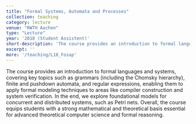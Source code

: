```yaml
---
title: "Formal Systems, Automata and Processes"
collection: teaching
category: lecture
venue: "RWTH Aachen"
type: "Lecture"
year: '2018 (Student Assistent)'
short-description: 'The course provides an introduction to formal languages and systems, covering key topics such as grammars (including the Chomsky hierarchy), finite and pushdown automata, and regular expressions, enabling them to apply formal modeling techniques to areas like compiler construction and system verification.'
excerpt: ''
more: '/teaching/L18_Fosap'
---
```


The course provides an introduction to formal languages and systems, covering key topics such as grammars (including the Chomsky hierarchy), finite and pushdown automata, and regular expressions, enabling them to apply formal modeling techniques to areas like compiler construction and system verification. In the end, we explore foundational models for concurrent and distributed systems, such as Petri nets. Overall, the course equips students with a strong mathematical and theoretical basis essential for advanced theoretical computer science and formal reasoning.